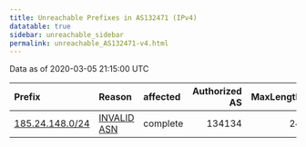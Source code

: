 ```yaml
---
title: Unreachable Prefixes in AS132471 (IPv4)
datatable: true
sidebar: unreachable_sidebar
permalink: unreachable_AS132471-v4.html
---
```


Data as of 2020-03-05 21:15:00 UTC


<div class="datatable-begin"></div>

| Prefix                                                   | Reason                                                                                                  | affected   |   Authorized AS |   MaxLength | Anchor                                         |   unreachable /24s |
|:---------------------------------------------------------|:--------------------------------------------------------------------------------------------------------|:-----------|----------------:|------------:|:-----------------------------------------------|-------------------:|
| [185.24.148.0/24](https://stat.ripe.net/185.24.148.0/24) | [INVALID ASN](https://rpki-validator.ripe.net/announcement-preview?asn=AS132471&prefix=185.24.148.0/24) | complete   |          134134 |          24 | [RIPE](unreachable_RIPE_NCC_RPKI_Root-v4.html) |                  1 |

<div class="datatable-end"></div>